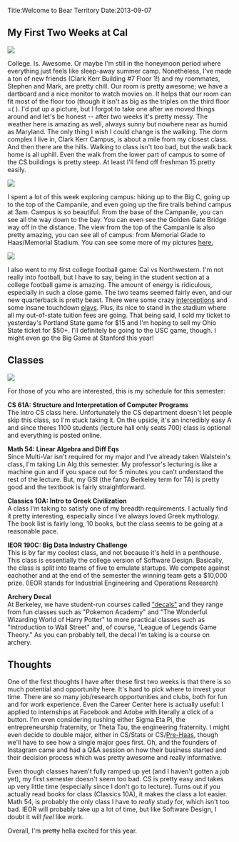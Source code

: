 Title:Welcome to Bear Territory
Date:2013-09-07

My First Two Weeks at Cal
-------------------------

<img class="img-horz-center" src="https://dl.dropboxusercontent.com/u/31446677/bigcsunset.jpg"/>

College. Is. Awesome.  Or maybe I'm still in the honeymoon period where everything just feels like sleep-away summer camp.  Nonetheless, I've made a ton of new friends (Clark Kerr Building #7 Floor 1!) and my roommates, Stephen and Mark, are pretty chill.  Our room is pretty awesome; we have a dartboard and a nice monitor to watch movies on.  It helps that our room can fit most of the floor too (though it isn't as big as the triples on the third floor =( ).  I'd put up a picture, but I forgot to take one after we moved things around and let's be honest -- after two weeks it's pretty messy.  The weather here is amazing as well, always sunny but nowhere near as humid as Maryland.  The only thing I wish I could change is the walking.  The dorm complex I live in, Clark Kerr Campus, is about a mile from my closest class.  And then there are the hills.  Walking to class isn't too bad, but the walk back home is all uphill.  Even the walk from the lower part of campus to some of the CS buildings is pretty steep.  At least I'll fend off freshman 15 pretty easily.  

<img class="img-vert-center" src="https://dl.dropboxusercontent.com/u/31446677/downtothebay.jpg"/>

I spent a lot of this week exploring campus: hiking up to the Big C, going up to the top of the Campanile, and even going up the fire trails behind campus at 3am.  Campus is so beautiful.  From the base of the Campanile, you can see all the way down to the bay.  You can even see the Golden Gate Bridge way off in the distance.  The view from the top of the Campanile is also pretty amazing, you can see all of campus: from Memorial Glade to Haas/Memorial Stadium.  You can see some more of my pictures [here.](https://www.facebook.com/prashan.dharmasena/media_set?set=a.626061877444161.1073741827.100001210623966&type=3)

<img class="img-horz-center" src="https://dl.dropboxusercontent.com/u/31446677/calfootball.jpg"/>

I also went to my first college football game: Cal vs Northwestern.  I'm not really into football, but I have to say, being in the student section at a college football game is amazing.  The amount of energy is ridiculous, especially in such a close game.  The two teams seemed fairly even, and our new quarterback is pretty beast.  There were some crazy [interceptions](http://www.youtube.com/watch?v=Vx_yrgks7g) and some insane touchdown [plays](http://www.youtube.com/watch?v=JiPwumWallU).  Plus, its nice to stand in the stadium where all my out-of-state tuition fees are going.  That being said, I sold my ticket to yesterday's Portland State game for $15 and I'm hoping to sell my Ohio State ticket for $50+.  I'll definitely be going to the USC game, though.  I might even go the Big Game at Stanford this year!

Classes
-------

<img class="img-keep-size" src="https://dl.dropboxusercontent.com/u/31446677/schedule.png"/>

For those of you who are interested, this is my schedule for this semester:

**CS 61A: Structure and Interpretation of Computer Programs**  
The intro CS class here. Unfortunately the CS department doesn't let people skip this class, so I'm stuck taking it.  On the upside, it's an incredibly easy A and since theres 1100 students (lecture hall only seats 700) class is optional and everything is posted online.

**Math 54: Linear Algebra and Diff Eqs**  
Since Multi-Var isn't required for my major and I've already taken Walstein's class, I'm taking Lin Alg this semester.  My professor's lecturing is like a machine gun and if you space out for 5 minutes you can't understand the rest of the lecture.  But, my GSI (the fancy Berkeley term for TA) is pretty good and the textbook is fairly straightforward.

**Classics 10A: Intro to Greek Civilization**  
A class I'm taking to satisfy one of my breadth requirements.  I actually find it pretty interesting, especially since I've always loved Greek mythology.  The book list is fairly long, 10 books, but the class seems to be going at a reasonable pace.

**IEOR 190C: Big Data Industry Challenge**    
This is by far my coolest class, and not because it's held in a penthouse. This class is essentially the college version of Software Design.  Basically, the class is split into teams of five to emulate startups. We compete against eachother and at the end of the semester the winning team gets a $10,000 prize.  (IEOR stands for Industrial Engineering and Operations Research)

**Archery Decal**  
At Berkeley, we have student-run courses called ["decals"](http://www.decal.org) and they range from fun classes such as "Pokemon Academy" and "The Wonderful Wizarding World of Harry Potter" to more practical classes such as "Introduction to Wall Street" and, of course, "League of Legends Game Theory."  As you can probably tell, the decal I'm taking is a course on archery.  

Thoughts
--------

One of the first thoughts I have after these first two weeks is that there is so much potential and opportunity here.  It's hard to pick where to invest your time.  There are so many job/research opportunities and clubs, both for fun and for work experience.  Even the Career Center here is actually useful: I applied to internships at Facebook and Adobe with literally a click of a button.  I'm even considering rushing either Sigma Eta Pi, the entrepreneurship fraternity, or Theta Tau, the engineering fraternity.  I might even decide to double major, either in CS/Stats or CS/[Pre-Haas](http://www.haas.berkeley.edu/Undergrad/), though we'll have to see how a single major goes first.  Oh, and the founders of Instagram came and had a Q&A session on how their business started and their decision process which was pretty awesome and really informative.   

Even though classes haven't fully ramped up yet (and I haven't gotten a job yet), my first semester doesn't seem too bad.  CS is pretty easy and takes up very little time (especially since I don't go to lecture).  Turns out if you actually read books for class (Classics 10A), it makes the class a lot easier.  Math 54, is probably the only class I have to _really_ study for, which isn't too bad.  IEOR will probably take up a lot of time, but like Software Design, I doubt it will _feel_ like work.  

Overall, I'm <s>pretty</s> hella excited for this year.  
